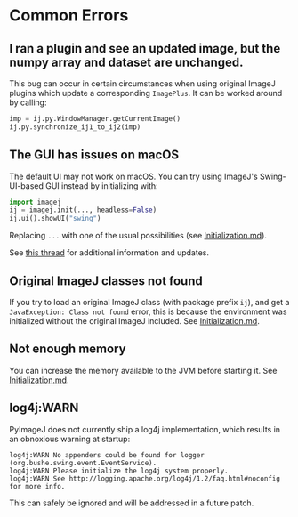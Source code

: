 # Common Errors

## I ran a plugin and see an updated image, but the numpy array and dataset are unchanged.

This bug can occur in certain circumstances when using original ImageJ plugins
which update a corresponding `ImagePlus`. It can be worked around by calling:

```python
imp = ij.py.WindowManager.getCurrentImage()
ij.py.synchronize_ij1_to_ij2(imp)
```

## The GUI has issues on macOS

The default UI may not work on macOS. You can try using ImageJ's
Swing-UI-based GUI instead by initializing with:

```python
import imagej
ij = imagej.init(..., headless=False)
ij.ui().showUI("swing")
```

Replacing `...` with one of the usual possibilities
(see [Initialization.md](Initialization.md)).

See [this thread](https://github.com/imagej/pyimagej/issues/23)
for additional information and updates.

## Original ImageJ classes not found

If you try to load an original ImageJ class (with package prefix `ij`),
and get a `JavaException: Class not found` error, this is because
the environment was initialized without the original ImageJ included.
See [Initialization.md](Initialization.md).

## Not enough memory

You can increase the memory available to the JVM before starting it.
See [Initialization.md](Initialization.md).

## log4j:WARN 

PyImageJ does not currently ship a log4j implementation, which results in an
obnoxious warning at startup:

```
log4j:WARN No appenders could be found for logger (org.bushe.swing.event.EventService).
log4j:WARN Please initialize the log4j system properly.
log4j:WARN See http://logging.apache.org/log4j/1.2/faq.html#noconfig for more info.
```

This can safely be ignored and will be addressed in a future patch.
